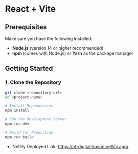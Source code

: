 # React + Vite

## Prerequisites

Make sure you have the following installed:

- **Node.js** (version 14 or higher recommended)
- **npm** (comes with Node.js) or **Yarn** as the package manager

## Getting Started

### 1. Clone the Repository

```bash
git clone <repository-url>
cd <project-name>

# Install Dependencies
npm install

# Run the Development Server
npm run dev

# Build for Production
npm run build

```
- Netlify Deployed Link: https://at-digital-kasun.netlify.app/
